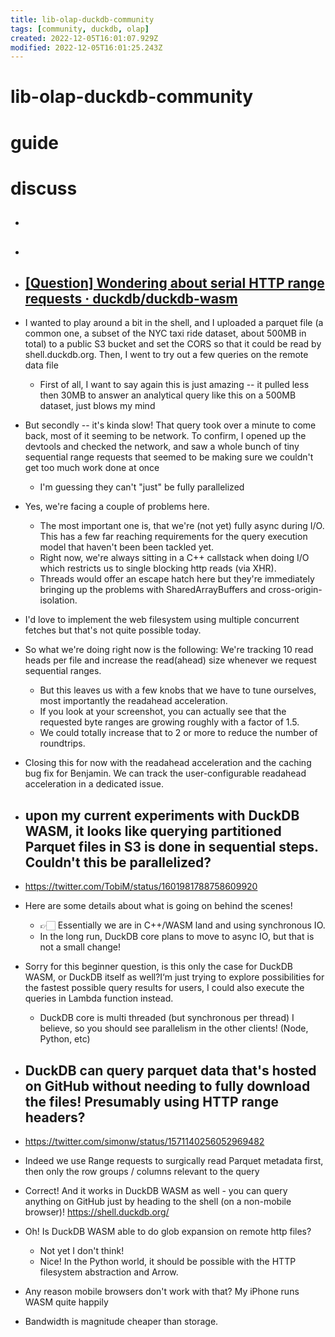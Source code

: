 ```yaml
---
title: lib-olap-duckdb-community
tags: [community, duckdb, olap]
created: 2022-12-05T16:01:07.929Z
modified: 2022-12-05T16:01:25.243Z
---
```


# lib-olap-duckdb-community

# guide

# discuss
- ## 

- ## 

- ## [[Question] Wondering about serial HTTP range requests · duckdb/duckdb-wasm](https://github.com/duckdb/duckdb-wasm/issues/381)
- I wanted to play around a bit in the shell, and I uploaded a parquet file (a common one, a subset of the NYC taxi ride dataset, about 500MB in total) to a public S3 bucket and set the CORS so that it could be read by shell.duckdb.org. Then, I went to try out a few queries on the remote data file
  - First of all, I want to say again this is just amazing -- it pulled less then 30MB to answer an analytical query like this on a 500MB dataset, just blows my mind
- But secondly -- it's kinda slow! That query took over a minute to come back, most of it seeming to be network. To confirm, I opened up the devtools and checked the network, and saw a whole bunch of tiny sequential range requests that seemed to be making sure we couldn't get too much work done at once
  - I'm guessing they can't "just" be fully parallelized
- Yes, we're facing a couple of problems here.
  - The most important one is, that we're (not yet) fully async during I/O. This has a few far reaching requirements for the query execution model that haven't been been tackled yet.
  - Right now, we're always sitting in a C++ callstack when doing I/O which restricts us to single blocking http reads (via XHR).
  - Threads would offer an escape hatch here but they're immediately bringing up the problems with SharedArrayBuffers and cross-origin-isolation.
- I'd love to implement the web filesystem using multiple concurrent fetches but that's not quite possible today.
- So what we're doing right now is the following:
We're tracking 10 read heads per file and increase the read(ahead) size whenever we request sequential ranges.
  - But this leaves us with a few knobs that we have to tune ourselves, most importantly the readahead acceleration.
  - If you look at your screenshot, you can actually see that the requested byte ranges are growing roughly with a factor of 1.5.
  - We could totally increase that to 2 or more to reduce the number of roundtrips.
- Closing this for now with the readahead acceleration and the caching bug fix for Benjamin. We can track the user-configurable readahead acceleration in a dedicated issue.



- ## upon my current experiments with DuckDB WASM, it looks like querying partitioned Parquet files in S3 is done in sequential steps. Couldn't this be parallelized? 
- https://twitter.com/TobiM/status/1601981788758609920
- Here are some details about what is going on behind the scenes!
  - 👉🏻 Essentially we are in C++/WASM land and using synchronous IO. 
  - In the long run, DuckDB core plans to move to async IO, but that is not a small change!
- Sorry for this beginner question, is this only the case for DuckDB WASM, or DuckDB itself as well?I‘m just trying to explore possibilities for the fastest possible query results for users, I could also execute the queries in Lambda function instead.
  - DuckDB core is multi threaded (but synchronous per thread) I believe, so you should see parallelism in the other clients! (Node, Python, etc)

- ## DuckDB can query parquet data that's hosted on GitHub without needing to fully download the files! Presumably using HTTP range headers?
- https://twitter.com/simonw/status/1571140256052969482
- Indeed we use Range requests to surgically read Parquet metadata first, then only the row groups / columns relevant to the query
- Correct! And it works in DuckDB WASM as well - you can query anything on GitHub just by heading to the shell (on a non-mobile browser)! https://shell.duckdb.org/
- Oh! Is DuckDB WASM able to do glob expansion on remote http files?
  - Not yet I don't think!
  - Nice! In the Python world, it should be possible with the HTTP filesystem abstraction and Arrow.
- Any reason mobile browsers don't work with that? My iPhone runs WASM quite happily
- Bandwidth is magnitude cheaper than storage.
